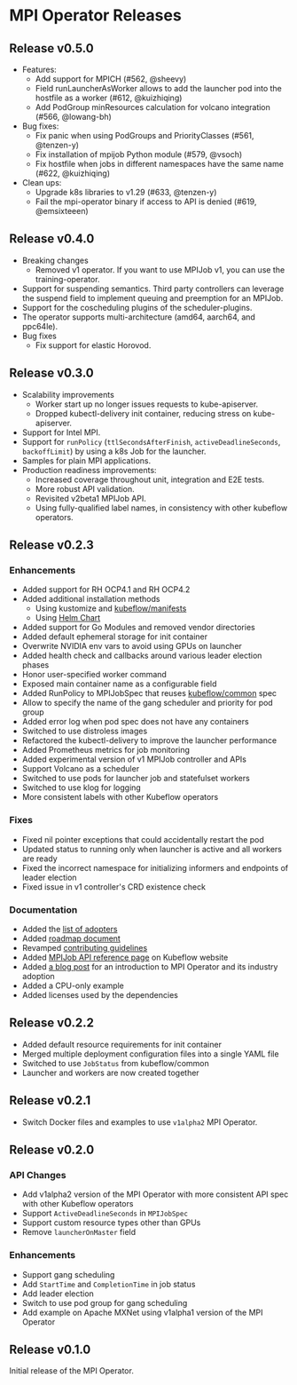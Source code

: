# MPI Operator Releases

## Release v0.5.0
* Features:
  * Add support for MPICH (#562, @sheevy)
  * Field runLauncherAsWorker allows to add the launcher pod into the hostfile as a worker (#612, @kuizhiqing)
  * Add PodGroup minResources calculation for volcano integration (#566, @lowang-bh)
* Bug fixes:
  * Fix panic when using PodGroups and PriorityClasses (#561, @tenzen-y)
  * Fix installation of mpijob Python module (#579, @vsoch)
  * Fix hostfile when jobs in different namespaces have the same name (#622, @kuizhiqing)
* Clean ups:
  * Upgrade k8s libraries to v1.29 (#633, @tenzen-y)
  * Fail the mpi-operator binary if access to API is denied (#619, @emsixteeen)

## Release v0.4.0
* Breaking changes
  * Removed v1 operator. If you want to use MPIJob v1, you can use the training-operator.
* Support for suspending semantics. Third party controllers can leverage the suspend field to implement queuing and preemption for an MPIJob.
* Support for the coscheduling plugins of the scheduler-plugins. 
* The operator supports multi-architecture (amd64, aarch64, and ppc64le).
* Bug fixes
  * Fix support for elastic Horovod.

## Release v0.3.0

* Scalability improvements
  * Worker start up no longer issues requests to kube-apiserver.
  * Dropped kubectl-delivery init container, reducing stress on kube-apiserver.
* Support for Intel MPI.
* Support for `runPolicy` (`ttlSecondsAfterFinish`, `activeDeadlineSeconds`, `backoffLimit`)
  by using a k8s Job for the launcher.
* Samples for plain MPI applications.
* Production readiness improvements:
  * Increased coverage throughout unit, integration and E2E tests.
  * More robust API validation.
  * Revisited v2beta1 MPIJob API.
  * Using fully-qualified label names, in consistency with other kubeflow operators.

## Release v0.2.3

### Enhancements

* Added support for RH OCP4.1 and RH OCP4.2
* Added additional installation methods
   * Using kustomize and [kubeflow/manifests](https://github.com/kubeflow/manifests)
   * Using [Helm Chart](https://github.com/kubeflow/mpi-operator/tree/master/hack/helm/mpi-operator)
* Added support for Go Modules and removed vendor directories
* Added default ephemeral storage for init container
* Overwrite NVIDIA env vars to avoid using GPUs on launcher
* Added health check and callbacks around various leader election phases
* Honor user-specified worker command
* Exposed main container name as a configurable field
* Added RunPolicy to MPIJobSpec that reuses [kubeflow/common](https://github.com/kubeflow/common) spec
* Allow to specify the name of the gang scheduler and priority for pod group
* Added error log when pod spec does not have any containers
* Switched to use distroless images
* Refactored the kubectl-delivery to improve the launcher performance
* Added Prometheus metrics for job monitoring
* Added experimental version of v1 MPIJob controller and APIs
* Support Volcano as a scheduler
* Switched to use pods for launcher job and statefulset workers
* Switched to use klog for logging
* More consistent labels with other Kubeflow operators

### Fixes

* Fixed nil pointer exceptions that could accidentally restart the pod
* Updated status to running only when launcher is active and all workers are ready
* Fixed the incorrect namespace for initializing informers and endpoints of leader election
* Fixed issue in v1 controller's CRD existence check

### Documentation

* Added the [list of adopters](https://github.com/kubeflow/mpi-operator/blob/master/ADOPTERS.md) 
* Added [roadmap document](https://github.com/kubeflow/mpi-operator/blob/master/ROADMAP.md)
* Revamped [contributing guidelines](https://github.com/kubeflow/mpi-operator/blob/master/CONTRIBUTING.md)
* Added [MPIJob API reference page](https://www.kubeflow.org/docs/reference/mpijob/) on Kubeflow website
* Added [a blog post](https://medium.com/kubeflow/introduction-to-kubeflow-mpi-operator-and-industry-adoption-296d5f2e6edc) for an introduction to MPI Operator and its industry adoption
* Added a CPU-only example
* Added licenses used by the dependencies

## Release v0.2.2

* Added default resource requirements for init container
* Merged multiple deployment configuration files into a single YAML file
* Switched to use `JobStatus` from kubeflow/common
* Launcher and workers are now created together

## Release v0.2.1

* Switch Docker files and examples to use `v1alpha2` MPI Operator.

## Release v0.2.0

### API Changes

* Add v1alpha2 version of the MPI Operator with more consistent API spec with other Kubeflow operators
* Support `ActiveDeadlineSeconds` in `MPIJobSpec`
* Support custom resource types other than GPUs
* Remove `launcherOnMaster` field

### Enhancements

* Support gang scheduling
* Add `StartTime` and `CompletionTime` in job status
* Add leader election
* Switch to use pod group for gang scheduling
* Add example on Apache MXNet using v1alpha1 version of the MPI Operator

## Release v0.1.0

Initial release of the MPI Operator.
